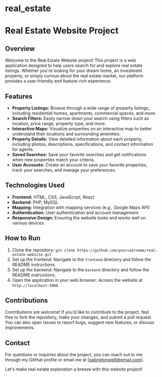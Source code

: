 # real_estate
# Real Estate Website Project

## Overview

Welcome to the Real Estate Website project! This project is a web application designed to help users search for and explore real estate listings. Whether you're looking for your dream home, an investment property, or simply curious about the real estate market, our platform provides a user-friendly and feature-rich experience.

## Features

- **Property Listings:** Browse through a wide range of property listings, including residential homes, apartments, commercial spaces, and more.
- **Search Filters:** Easily narrow down your search using filters such as location, price range, property type, and more.
- **Interactive Maps:** Visualize properties on an interactive map to better understand their locations and surrounding amenities.
- **Property Details:** View detailed information about each property, including photos, descriptions, specifications, and contact information for agents.
- **Saved Searches:** Save your favorite searches and get notifications when new properties match your criteria.
- **User Accounts:** Create an account to save your favorite properties, track your searches, and manage your preferences.

## Technologies Used

- **Frontend:** HTML, CSS, JavaScript, React
- **Backend:** PHP, MySQL
- **Mapping:** Integration with mapping services (e.g., Google Maps API)
- **Authentication:** User authentication and account management
- **Responsive Design:** Ensuring the website looks and works well on various devices

## How to Run

1. Clone the repository: `git clone https://github.com/yourusername/real-estate-website.git`
2. Set up the frontend: Navigate to the `frontend` directory and follow the README instructions.
3. Set up the backend: Navigate to the `backend` directory and follow the README instructions.
4. Open the application in your web browser: Access the website at `http://localhost:3000`.

## Contributions

Contributions are welcome! If you'd like to contribute to the project, feel free to fork the repository, make your changes, and submit a pull request. You can also open issues to report bugs, suggest new features, or discuss improvements.

## Contact

For questions or inquiries about the project, you can reach out to me through my GitHub profile or email me at [gabrielonwe9@email.com].

Let's make real estate exploration a breeze with this website project!
